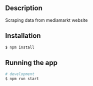 ## Description

Scraping data from mediamarkt website

## Installation

```bash
$ npm install
```

## Running the app

```bash
# development
$ npm run start